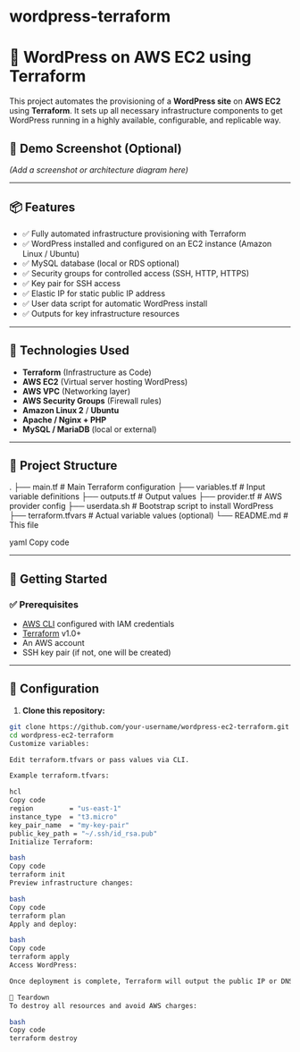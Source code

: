 # wordpress-terraform

# 🚀 WordPress on AWS EC2 using Terraform

This project automates the provisioning of a **WordPress site** on **AWS EC2** using **Terraform**. It sets up all necessary infrastructure components to get WordPress running in a highly available, configurable, and replicable way.

## 📸 Demo Screenshot (Optional)
*(Add a screenshot or architecture diagram here)*

---

## 📦 Features

- ✅ Fully automated infrastructure provisioning with Terraform
- ✅ WordPress installed and configured on an EC2 instance (Amazon Linux / Ubuntu)
- ✅ MySQL database (local or RDS optional)
- ✅ Security groups for controlled access (SSH, HTTP, HTTPS)
- ✅ Key pair for SSH access
- ✅ Elastic IP for static public IP address
- ✅ User data script for automatic WordPress install
- ✅ Outputs for key infrastructure resources

---

## 🧰 Technologies Used

- **Terraform** (Infrastructure as Code)
- **AWS EC2** (Virtual server hosting WordPress)
- **AWS VPC** (Networking layer)
- **AWS Security Groups** (Firewall rules)
- **Amazon Linux 2** / **Ubuntu**
- **Apache / Nginx + PHP**
- **MySQL / MariaDB** (local or external)

---

## 📁 Project Structure

.
├── main.tf # Main Terraform configuration
├── variables.tf # Input variable definitions
├── outputs.tf # Output values
├── provider.tf # AWS provider config
├── userdata.sh # Bootstrap script to install WordPress
├── terraform.tfvars # Actual variable values (optional)
└── README.md # This file

yaml
Copy code

---

## 🚀 Getting Started

### ✅ Prerequisites

- [AWS CLI](https://docs.aws.amazon.com/cli/latest/userguide/install-cliv2.html) configured with IAM credentials
- [Terraform](https://www.terraform.io/downloads) v1.0+
- An AWS account
- SSH key pair (if not, one will be created)

---

## 🔧 Configuration

1. **Clone this repository:**

```bash
git clone https://github.com/your-username/wordpress-ec2-terraform.git
cd wordpress-ec2-terraform
Customize variables:

Edit terraform.tfvars or pass values via CLI.

Example terraform.tfvars:

hcl
Copy code
region         = "us-east-1"
instance_type  = "t3.micro"
key_pair_name  = "my-key-pair"
public_key_path = "~/.ssh/id_rsa.pub"
Initialize Terraform:

bash
Copy code
terraform init
Preview infrastructure changes:

bash
Copy code
terraform plan
Apply and deploy:

bash
Copy code
terraform apply
Access WordPress:

Once deployment is complete, Terraform will output the public IP or DNS of the EC2 instance. Open it in your browser to complete the WordPress setup.

🧹 Teardown
To destroy all resources and avoid AWS charges:

bash
Copy code
terraform destroy